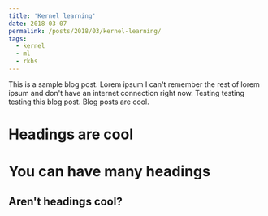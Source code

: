 ```yaml
---
title: 'Kernel learning'
date: 2018-03-07
permalink: /posts/2018/03/kernel-learning/
tags:
  - kernel
  - ml
  - rkhs
---
```


This is a sample blog post. Lorem ipsum I can't remember the rest of lorem ipsum and don't have an internet connection right now. Testing testing testing this blog post. Blog posts are cool.

Headings are cool
======

You can have many headings
======

Aren't headings cool?
------
